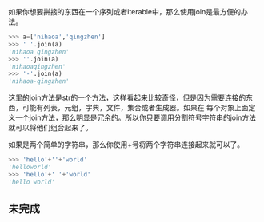 如果你想要拼接的东西在一个序列或者iterable中，那么使用join是最方便的办法。
```python
>>> a=['nihaoa','qingzhen']
>>> ' '.join(a)
'nihaoa qingzhen'
>>> ''.join(a)
'nihaoaqingzhen'
>>> '-'.join(a)
'nihaoa-qingzhen'
```
这里的join方法是str的一个方法，这样看起来比较奇怪，但是因为需要连接的东西，可能有列表，元组，字典，文件，集合或者生成器。如果在
每个对象上面定义一个join方法，那么明显是冗余的。所以你只要调用分割符号字符串的join方法就可以将他们组合起来了。

如果是两个简单的字符串，那么你使用+号将两个字符串连接起来就可以了。
```python
>>> 'hello'+''+'world'
'helloworld'
>>> 'hello'+' '+'world'
'hello world'
```


## 未完成